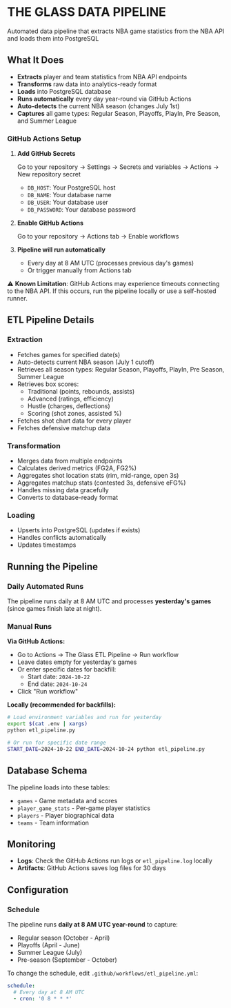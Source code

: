 # THE GLASS DATA PIPELINE

Automated data pipeline that extracts NBA game statistics from the NBA API and loads them into PostgreSQL

## What It Does

- **Extracts** player and team statistics from NBA API endpoints
- **Transforms** raw data into analytics-ready format
- **Loads** into PostgreSQL database
- **Runs automatically** every day year-round via GitHub Actions
- **Auto-detects** the current NBA season (changes July 1st)
- **Captures** all game types: Regular Season, Playoffs, PlayIn, Pre Season, and Summer League


### GitHub Actions Setup

1. **Add GitHub Secrets**
   
   Go to your repository → Settings → Secrets and variables → Actions → New repository secret
   - `DB_HOST`: Your PostgreSQL host
   - `DB_NAME`: Your database name
   - `DB_USER`: Your database user
   - `DB_PASSWORD`: Your database password

2. **Enable GitHub Actions**
   
   Go to your repository → Actions tab → Enable workflows

3. **Pipeline will run automatically**
   - Every day at 8 AM UTC (processes previous day's games)
   - Or trigger manually from Actions tab

⚠️ **Known Limitation**: GitHub Actions may experience timeouts connecting to the NBA API. If this occurs, run the pipeline locally or use a self-hosted runner.


## ETL Pipeline Details

### Extraction
- Fetches games for specified date(s)
- Auto-detects current NBA season (July 1 cutoff)
- Retrieves all season types: Regular Season, Playoffs, PlayIn, Pre Season, Summer League
- Retrieves box scores:
  - Traditional (points, rebounds, assists)
  - Advanced (ratings, efficiency)
  - Hustle (charges, deflections)
  - Scoring (shot zones, assisted %)
- Fetches shot chart data for every player
- Fetches defensive matchup data

### Transformation
- Merges data from multiple endpoints
- Calculates derived metrics (FG2A, FG2%)
- Aggregates shot location stats (rim, mid-range, open 3s)
- Aggregates matchup stats (contested 3s, defensive eFG%)
- Handles missing data gracefully
- Converts to database-ready format

### Loading
- Upserts into PostgreSQL (updates if exists)
- Handles conflicts automatically
- Updates timestamps

## Running the Pipeline

### Daily Automated Runs
The pipeline runs daily at 8 AM UTC and processes **yesterday's games** (since games finish late at night).

### Manual Runs

**Via GitHub Actions:**
- Go to Actions → The Glass ETL Pipeline → Run workflow
- Leave dates empty for yesterday's games
- Or enter specific dates for backfill:
  - Start date: `2024-10-22`
  - End date: `2024-10-24`
- Click "Run workflow"

**Locally (recommended for backfills):**
```bash
# Load environment variables and run for yesterday
export $(cat .env | xargs)
python etl_pipeline.py

# Or run for specific date range
START_DATE=2024-10-22 END_DATE=2024-10-24 python etl_pipeline.py
```

## Database Schema

The pipeline loads into these tables:
- `games` - Game metadata and scores
- `player_game_stats` - Per-game player statistics
- `players` - Player biographical data
- `teams` - Team information

## Monitoring

- **Logs**: Check the GitHub Actions run logs or `etl_pipeline.log` locally
- **Artifacts**: GitHub Actions saves log files for 30 days

## Configuration

### Schedule
The pipeline runs **daily at 8 AM UTC year-round** to capture:
- Regular season (October - April)
- Playoffs (April - June)
- Summer League (July)
- Pre-season (September - October)

To change the schedule, edit `.github/workflows/etl_pipeline.yml`:
```yaml
schedule:
  # Every day at 8 AM UTC
  - cron: '0 8 * * *'
```